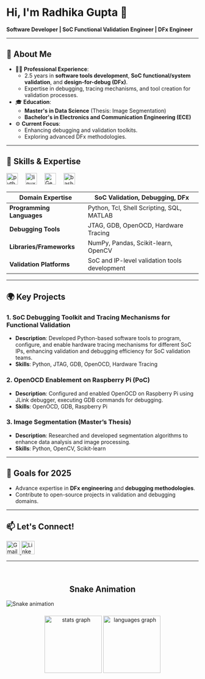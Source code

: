 # Hi, I'm Radhika Gupta 👋  
**Software Developer | SoC Functional Validation Engineer | DFx Engineer**

---

## 🌟 About Me  
- 🧑‍💻 **Professional Experience**:  
  - 2.5 years in **software tools development**, **SoC functional/system validation**, and **design-for-debug (DFx)**.  
  - Expertise in debugging, tracing mechanisms, and tool creation for validation processes.  
- 🎓 **Education**:  
  - **Master's in Data Science** (Thesis: Image Segmentation)  
  - **Bachelor's in Electronics and Communication Engineering (ECE)**  
- ⚙️ **Current Focus**:  
  - Enhancing debugging and validation toolkits.  
  - Exploring advanced DFx methodologies.  

---

## 🚀 Skills & Expertise  

<div align="left">
  <img src="https://cdn.jsdelivr.net/gh/devicons/devicon/icons/python/python-original.svg" height="30" alt="python logo" />
  <img width="12" />
  <img src="https://cdn.jsdelivr.net/gh/devicons/devicon/icons/linux/linux-original.svg" height="30" alt="linux logo" />
  <img width="12" />
<img src="https://img.icons8.com/ios/50/000000/database.png" height="30" alt="Generic SQL logo" />
  <img width="12" />
  <img src="https://cdn.jsdelivr.net/gh/devicons/devicon/icons/bash/bash-original.svg" height="30" alt="bash logo" />
</div>

| **Domain Expertise**        | SoC Validation, Debugging, DFx                   |  
|------------------------------|-------------------------------------------------|  
| **Programming Languages**   | Python, Tcl, Shell Scripting, SQL, MATLAB        |  
| **Debugging Tools**         | JTAG, GDB, OpenOCD, Hardware Tracing             |  
| **Libraries/Frameworks**    | NumPy, Pandas, Scikit-learn, OpenCV              |  
| **Validation Platforms**    | SoC and IP-level validation tools development    |  

---

## 🌍 Key Projects  

### **1. SoC Debugging Toolkit and Tracing Mechanisms for Functional Validation**  
- **Description**: Developed Python-based software tools to program, configure, and enable hardware tracing mechanisms for different SoC IPs, enhancing validation and debugging efficiency for SoC validation teams.  
- **Skills**: Python, JTAG, GDB, OpenOCD, Hardware Tracing  
<!-- - **[Repository Link](#)**  -->

### **2. OpenOCD Enablement on Raspberry Pi (PoC)**  
- **Description**: Configured and enabled OpenOCD on Raspberry Pi using JLink debugger, executing GDB commands for debugging.  
- **Skills**: OpenOCD, GDB, Raspberry Pi  
<!-- - **[Repository Link](#)**  -->

### **3. Image Segmentation (Master’s Thesis)**  
- **Description**: Researched and developed segmentation algorithms to enhance data analysis and image processing.  
- **Skills**: Python, OpenCV, Scikit-learn  
<!-- - **[Repository Link](#)**  -->

---

## 🎯 Goals for 2025  
- Advance expertise in **DFx engineering** and **debugging methodologies**.  
- Contribute to open-source projects in validation and debugging domains.  

---

## 📫 Let's Connect!  

<div align="left">
  <a href="mailto:radhikagupta2790@gmail.com">
    <img src="https://img.shields.io/static/v1?message=Gmail&logo=gmail&label=&color=D14836&logoColor=white&labelColor=&style=for-the-badge" height="35" alt="Gmail logo" />
  </a>
  <a href="https://www.linkedin.com/in/radhikagupta2790">
    <img src="https://img.shields.io/static/v1?message=LinkedIn&logo=linkedin&label=&color=0077B5&logoColor=white&labelColor=&style=for-the-badge" height="35" alt="LinkedIn logo" />
  </a>
</div>

---

<br clear="both">

<h2 align="center">Snake Animation</h2>

![Snake animation](https://github.com/YourGitHubUsername/RepositoryName/blob/output/snake.svg)


###

<div align="center">
  <img src="https://github-readme-stats.vercel.app/api?username=RadhikaGupta2790&hide_title=false&hide_rank=false&show_icons=true&include_all_commits=true&count_private=true&disable_animations=false&theme=dracula&locale=en&hide_border=false" height="150" alt="stats graph" />
  <img src="https://github-readme-stats.vercel.app/api/top-langs?username=RadhikaGupta2790&locale=en&hide_title=false&layout=compact&card_width=320&langs_count=5&theme=dracula&hide_border=false&count_private=true" height="150" alt="languages graph" />
</div>


###

